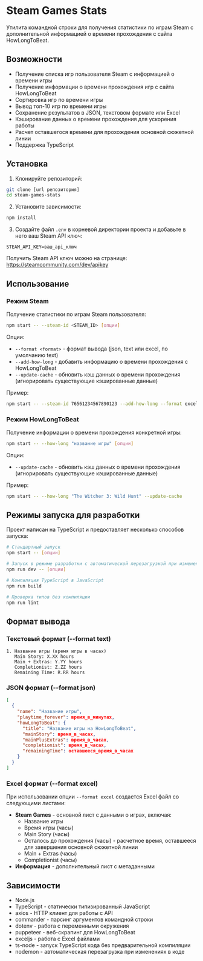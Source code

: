 # Steam Games Stats

Утилита командной строки для получения статистики по играм Steam с дополнительной информацией о времени прохождения с сайта HowLongToBeat.

## Возможности

- Получение списка игр пользователя Steam с информацией о времени игры
- Получение информации о времени прохождения игр с сайта HowLongToBeat
- Сортировка игр по времени игры
- Вывод топ-10 игр по времени игры
- Сохранение результатов в JSON, текстовом формате или Excel
- Кэширование данных о времени прохождения для ускорения работы
- Расчет оставшегося времени для прохождения основной сюжетной линии
- Поддержка TypeScript

## Установка

1. Клонируйте репозиторий:
```bash
git clone [url репозитория]
cd steam-games-stats
```

2. Установите зависимости:
```bash
npm install
```

3. Создайте файл `.env` в корневой директории проекта и добавьте в него ваш Steam API ключ:
```
STEAM_API_KEY=ваш_api_ключ
```
Получить Steam API ключ можно на странице: https://steamcommunity.com/dev/apikey

## Использование

### Режим Steam

Получение статистики по играм Steam пользователя:

```bash
npm start -- --steam-id <STEAM_ID> [опции]
```

Опции:
- `--format <format>` - формат вывода (json, text или excel, по умолчанию text)
- `--add-how-long` - добавить информацию о времени прохождения с HowLongToBeat
- `--update-cache` - обновить кэш данных о времени прохождения (игнорировать существующие кэшированные данные)

Пример:
```bash
npm start -- --steam-id 76561234567890123 --add-how-long --format excel
```

### Режим HowLongToBeat

Получение информации о времени прохождения конкретной игры:

```bash
npm start -- --how-long "название игры" [опции]
```

Опции:
- `--update-cache` - обновить кэш данных о времени прохождения (игнорировать существующие кэшированные данные)

Пример:
```bash
npm start -- --how-long "The Witcher 3: Wild Hunt" --update-cache
```

## Режимы запуска для разработки

Проект написан на TypeScript и предоставляет несколько способов запуска:

```bash
# Стандартный запуск
npm start -- [опции]

# Запуск в режиме разработки с автоматической перезагрузкой при изменениях
npm run dev -- [опции]

# Компиляция TypeScript в JavaScript
npm run build

# Проверка типов без компиляции
npm run lint
```

## Формат вывода

### Текстовый формат (--format text)

```
1. Название игры (время игры в часах)
   Main Story: X.XX hours
   Main + Extras: Y.YY hours
   Completionist: Z.ZZ hours
   Remaining Time: R.RR hours
```

### JSON формат (--format json)

```json
[
  {
    "name": "Название игры",
    "playtime_forever": время_в_минутах,
    "howLongToBeat": {
      "title": "Название игры на HowLongToBeat",
      "mainStory": время_в_часах,
      "mainPlusExtras": время_в_часах,
      "completionist": время_в_часах,
      "remainingTime": оставшееся_время_в_часах
    }
  }
]
```

### Excel формат (--format excel)

При использовании опции `--format excel` создается Excel файл со следующими листами:
- **Steam Games** - основной лист с данными о играх, включая:
  - Название игры
  - Время игры (часы)
  - Main Story (часы)
  - Осталось до прохождения (часы) - расчетное время, оставшееся для завершения основной сюжетной линии
  - Main + Extras (часы)
  - Completionist (часы)
- **Информация** - дополнительный лист с метаданными

## Зависимости

- Node.js
- TypeScript - статически типизированный JavaScript
- axios - HTTP клиент для работы с API
- commander - парсинг аргументов командной строки
- dotenv - работа с переменными окружения
- puppeteer - веб-скрапинг для HowLongToBeat
- exceljs - работа с Excel файлами
- ts-node - запуск TypeScript кода без предварительной компиляции
- nodemon - автоматическая перезагрузка при изменениях в коде 